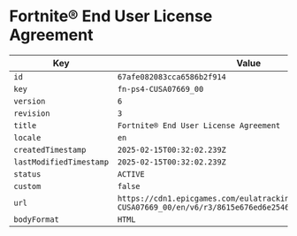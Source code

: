 # Fortnite® End User License Agreement

| Key | Value |
| --- | ----- |
| `id` | `67afe082083cca6586b2f914` |
| `key` | `fn-ps4-CUSA07669_00` |
| `version` | `6` |
| `revision` | `3` |
| `title` | `Fortnite® End User License Agreement` |
| `locale` | `en` |
| `createdTimestamp` | `2025-02-15T00:32:02.239Z` |
| `lastModifiedTimestamp` | `2025-02-15T00:32:02.239Z` |
| `status` | `ACTIVE` |
| `custom` | `false` |
| `url` | `https://cdn1.epicgames.com/eulatracking-download/fn-ps4-CUSA07669_00/en/v6/r3/8615e676ed6e2546c27fd8a83b1efa62.pdf` |
| `bodyFormat` | `HTML` |
